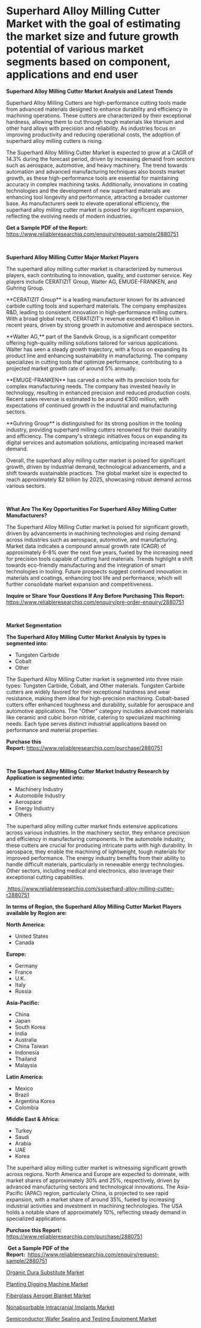 <p><h1>Superhard Alloy Milling Cutter Market with the goal of estimating the market size and future growth potential of various market segments based on component, applications and end user</h1></p><p><strong>Superhard Alloy Milling Cutter Market Analysis and Latest Trends</strong></p>
<p><p>Superhard Alloy Milling Cutters are high-performance cutting tools made from advanced materials designed to enhance durability and efficiency in machining operations. These cutters are characterized by their exceptional hardness, allowing them to cut through tough materials like titanium and other hard alloys with precision and reliability. As industries focus on improving productivity and reducing operational costs, the adoption of superhard alloy milling cutters is rising.</p><p>The Superhard Alloy Milling Cutter Market is expected to grow at a CAGR of 14.3% during the forecast period, driven by increasing demand from sectors such as aerospace, automotive, and heavy machinery. The trend towards automation and advanced manufacturing techniques also boosts market growth, as these high-performance tools are essential for maintaining accuracy in complex machining tasks. Additionally, innovations in coating technologies and the development of new superhard materials are enhancing tool longevity and performance, attracting a broader customer base. As manufacturers seek to elevate operational efficiency, the superhard alloy milling cutter market is poised for significant expansion, reflecting the evolving needs of modern industries.</p></p>
<p><strong>Get a Sample PDF of the Report:&nbsp;</strong> <a href="https://www.reliableresearchiq.com/enquiry/request-sample/2880751?utm_campaign=1834&utm_medium=2&utm_source=Github&utm_content=ia&utm_term=12032025&utm_id=superhard-alloy-milling-cutter">https://www.reliableresearchiq.com/enquiry/request-sample/2880751</a></p>
<p>&nbsp;</p>
<p><strong>Superhard Alloy Milling Cutter Major Market Players</strong></p>
<p><p>The superhard alloy milling cutter market is characterized by numerous players, each contributing to innovation, quality, and customer service. Key players include CERATIZIT Group, Walter AG, EMUGE-FRANKEN, and Guhring Group. </p><p>**CERATIZIT Group** is a leading manufacturer known for its advanced carbide cutting tools and superhard materials. The company emphasizes R&D, leading to consistent innovation in high-performance milling cutters. With a broad global reach, CERATIZIT's revenue exceeded €1 billion in recent years, driven by strong growth in automotive and aerospace sectors.</p><p>**Walter AG,** part of the Sandvik Group, is a significant competitor offering high-quality milling solutions tailored for various applications. Walter has seen a steady growth trajectory, with a focus on expanding its product line and enhancing sustainability in manufacturing. The company specializes in cutting tools that optimize performance, contributing to a projected market growth rate of around 5% annually.</p><p>**EMUGE-FRANKEN** has carved a niche with its precision tools for complex manufacturing needs. The company has invested heavily in technology, resulting in enhanced precision and reduced production costs. Recent sales revenue is estimated to be around €300 million, with expectations of continued growth in the industrial and manufacturing sectors.</p><p>**Guhring Group** is distinguished for its strong position in the tooling industry, providing superhard milling cutters renowned for their durability and efficiency. The company's strategic initiatives focus on expanding its digital services and automation solutions, anticipating increased market demand.</p><p>Overall, the superhard alloy milling cutter market is poised for significant growth, driven by industrial demand, technological advancements, and a shift towards sustainable practices. The global market size is expected to reach approximately $2 billion by 2025, showcasing robust demand across various sectors.</p></p>
<p>&nbsp;</p>
<p><strong>What Are The Key Opportunities For Superhard Alloy Milling Cutter Manufacturers?</strong></p>
<p><p>The Superhard Alloy Milling Cutter market is poised for significant growth, driven by advancements in machining technologies and rising demand across industries such as aerospace, automotive, and manufacturing. Market data indicates a compound annual growth rate (CAGR) of approximately 6-8% over the next five years, fueled by the increasing need for precision tools capable of cutting hard materials. Trends highlight a shift towards eco-friendly manufacturing and the integration of smart technologies in tooling. Future prospects suggest continued innovation in materials and coatings, enhancing tool life and performance, which will further consolidate market expansion and competitiveness.</p></p>
<p><strong>Inquire or Share Your Questions If Any Before Purchasing This Report:</strong> <a href="https://www.reliableresearchiq.com/enquiry/pre-order-enquiry/2880751?utm_campaign=1834&utm_medium=2&utm_source=Github&utm_content=ia&utm_term=12032025&utm_id=superhard-alloy-milling-cutter">https://www.reliableresearchiq.com/enquiry/pre-order-enquiry/2880751</a></p>
<p>&nbsp;</p>
<p><strong>Market Segmentation</strong></p>
<p><strong>The Superhard Alloy Milling Cutter Market Analysis by types is segmented into:</strong></p>
<p><ul><li>Tungsten Carbide</li><li>Cobalt</li><li>Other</li></ul></p>
<p><p>The Superhard Alloy Milling Cutter market is segmented into three main types: Tungsten Carbide, Cobalt, and Other materials. Tungsten Carbide cutters are widely favored for their exceptional hardness and wear resistance, making them ideal for high-precision machining. Cobalt-based cutters offer enhanced toughness and durability, suitable for aerospace and automotive applications. The "Other" category includes advanced materials like ceramic and cubic boron nitride, catering to specialized machining needs. Each type serves distinct industrial applications based on performance and material properties.</p></p>
<p><strong>Purchase this Report:&nbsp;</strong><a href="https://www.reliableresearchiq.com/purchase/2880751?utm_campaign=1834&utm_medium=2&utm_source=Github&utm_content=ia&utm_term=12032025&utm_id=superhard-alloy-milling-cutter">https://www.reliableresearchiq.com/purchase/2880751</a></p>
<p>&nbsp;</p>
<p><strong>The Superhard Alloy Milling Cutter Market Industry Research by Application is segmented into:</strong></p>
<p><ul><li>Machinery Industry</li><li>Automobile Industry</li><li>Aerospace</li><li>Energy Industry</li><li>Others</li></ul></p>
<p><p>The superhard alloy milling cutter market finds extensive applications across various industries. In the machinery sector, they enhance precision and efficiency in manufacturing components. In the automobile industry, these cutters are crucial for producing intricate parts with high durability. In aerospace, they enable the machining of lightweight, tough materials for improved performance. The energy industry benefits from their ability to handle difficult materials, particularly in renewable energy technologies. Other sectors, including medical and electronics, also leverage their exceptional cutting capabilities.</p></p>
<p><a href="https://www.reliableresearchiq.com/superhard-alloy-milling-cutter-r2880751?utm_campaign=1834&utm_medium=2&utm_source=Github&utm_content=ia&utm_term=12032025&utm_id=superhard-alloy-milling-cutter">&nbsp;https://www.reliableresearchiq.com/superhard-alloy-milling-cutter-r2880751</a></p>
<p><strong>In terms of Region, the Superhard Alloy Milling Cutter Market Players available by Region are:</strong></p>
<p>
    <p> <strong> North America: </strong>
        <ul>
            <li>United States</li>
            <li>Canada</li>
        </ul>
        </p> 
    <p> <strong> Europe: </strong>
        <ul>
            <li>Germany</li>
            <li>France</li>
            <li>U.K.</li>
            <li>Italy</li>
            <li>Russia</li>
        </ul>
        </p> 
    <p> <strong> Asia-Pacific: </strong>
        <ul>
            <li>China</li>
            <li>Japan</li>
            <li>South Korea</li>
            <li>India</li>
            <li>Australia</li>
            <li>China Taiwan</li>
            <li>Indonesia</li>
            <li>Thailand</li>
            <li>Malaysia</li>
        </ul>
        </p> 
    <p> <strong> Latin America: </strong>
        <ul>
            <li>Mexico</li>
            <li>Brazil</li>
            <li>Argentina Korea</li>
            <li>Colombia</li>
        </ul>
        </p> 
    <p> <strong> Middle East & Africa: </strong>
        <ul>
            <li>Turkey</li>
            <li>Saudi</li>
            <li>Arabia</li>
            <li>UAE</li>
            <li>Korea</li>
        </ul>
    </p>
    </p>
<p><p>The superhard alloy milling cutter market is witnessing significant growth across regions. North America and Europe are expected to dominate, with market shares of approximately 30% and 25%, respectively, driven by advanced manufacturing sectors and technological innovations. The Asia-Pacific (APAC) region, particularly China, is projected to see rapid expansion, with a market share of around 35%, fueled by increasing industrial activities and investment in machining technologies. The USA holds a notable share of approximately 10%, reflecting steady demand in specialized applications.</p></p>
<p><strong>Purchase this Report: </strong><a href="https://www.reliableresearchiq.com/purchase/2880751?utm_campaign=1834&utm_medium=2&utm_source=Github&utm_content=ia&utm_term=12032025&utm_id=superhard-alloy-milling-cutter">https://www.reliableresearchiq.com/purchase/2880751</a></p>
<p>&nbsp;<strong>Get a Sample PDF of the Report:&nbsp;&nbsp;</strong><a href="https://www.reliableresearchiq.com/enquiry/request-sample/2880751?utm_campaign=1834&utm_medium=2&utm_source=Github&utm_content=ia&utm_term=12032025&utm_id=superhard-alloy-milling-cutter">https://www.reliableresearchiq.com/enquiry/request-sample/2880751</a></p>
<p><strong></strong></p>
<p><p><a href="https://github.com/kavechoxo/Market-Research-Report-List-1/blob/main/organic-dura-substitute-market.md?utm_campaign=1834&utm_medium=2&utm_source=Github&utm_content=ia&utm_term=12032025&utm_id=superhard-alloy-milling-cutter">Organic Dura Substitute Market</a></p><p><a href="https://github.com/boonegoicks7/Market-Research-Report-List-1/blob/main/planting-digging-machine-market.md?utm_campaign=1834&utm_medium=2&utm_source=Github&utm_content=ia&utm_term=12032025&utm_id=superhard-alloy-milling-cutter">Planting Digging Machine Market</a></p><p><a href="https://github.com/cernkomlkawi/Market-Research-Report-List-1/blob/main/fiberglass-aerogel-blanket-market.md?utm_campaign=1834&utm_medium=2&utm_source=Github&utm_content=ia&utm_term=12032025&utm_id=superhard-alloy-milling-cutter">Fiberglass Aerogel Blanket Market</a></p><p><a href="https://github.com/gavalegeyndt26/Market-Research-Report-List-1/blob/main/nonabsorbable-intracranial-implants-market.md?utm_campaign=1834&utm_medium=2&utm_source=Github&utm_content=ia&utm_term=12032025&utm_id=superhard-alloy-milling-cutter">Nonabsorbable Intracranial Implants Market</a></p><p><a href="https://github.com/abuegalawixo/Market-Research-Report-List-1/blob/main/semiconductor-wafer-sealing-and-testing-equipment-market.md?utm_campaign=1834&utm_medium=2&utm_source=Github&utm_content=ia&utm_term=12032025&utm_id=superhard-alloy-milling-cutter">Semiconductor Wafer Sealing and Testing Equipment Market</a></p></p>